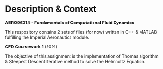 # Description & Context

**AERO96014 - Fundamentals of Computational Fluid Dynamics**

This respository contains 2 sets of files (for now) written in C++ & MATLAB fulfilling the Imperial Aeronautics module.

**CFD Coursework 1** (90%)

The objective of this assignment is the implementation of Thomas algorithm & Steepest Descent Iterative method to solve the Helmholtz Equation.


